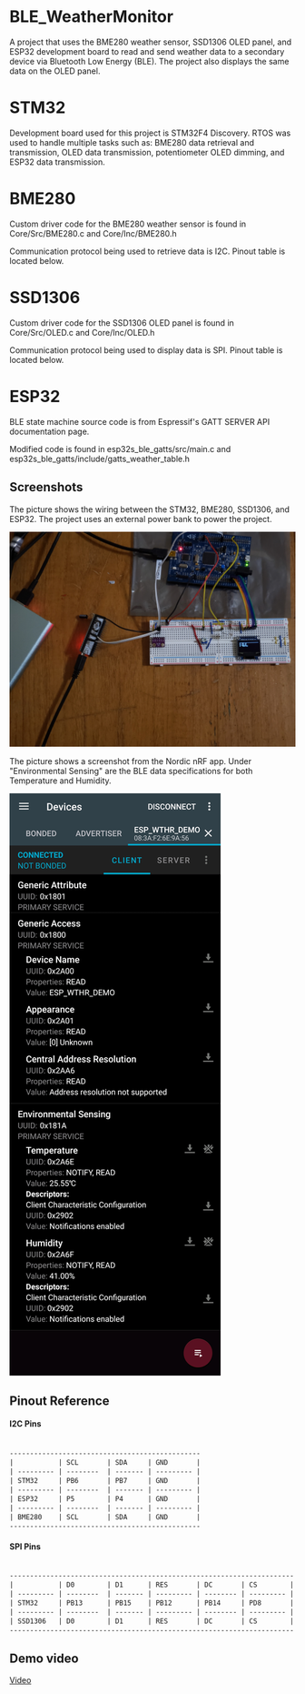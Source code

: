 
# BLE_WeatherMonitor

A project that uses the BME280 weather sensor, SSD1306 OLED 
panel, and ESP32 development board to read and send weather
data to a secondary device via Bluetooth Low Energy (BLE).
The project also displays the same data on the OLED panel.

# STM32
Development board used for this project is STM32F4 Discovery. 
RTOS was used to handle multiple tasks such as: BME280 data 
retrieval and transmission, OLED data transmission, 
potentiometer OLED dimming, and ESP32 data transmission.

# BME280

Custom driver code for the BME280 weather sensor is found in
Core/Src/BME280.c and Core/Inc/BME280.h

Communication protocol being used to retrieve data is I2C.
Pinout table is located below.

# SSD1306

Custom driver code for the SSD1306 OLED panel is found in 
Core/Src/OLED.c and Core/Inc/OLED.h

Communication protocol being used to display data is SPI.
Pinout table is located below.

# ESP32

BLE state machine source code is from Espressif's GATT
SERVER API documentation page. 

Modified code is found in esp32s_ble_gatts/src/main.c 
and esp32s_ble_gatts/include/gatts_weather_table.h
## Screenshots

The picture shows the wiring between the STM32,
BME280, SSD1306, and ESP32. The project uses an external
power bank to power the project.

![Wiring](https://github.com/Carlos-Pach/BLE_WeatherMonitor/blob/main/20210811_030828.jpeg)

The picture shows a screenshot from the Nordic nRF app.
Under "Environmental Sensing" are the BLE data specifications
for both Temperature and Humidity. 


![nRF_app](https://github.com/Carlos-Pach/BLE_WeatherMonitor/blob/main/Screenshot_20210811-030900_nRF%20Connect.jpeg)


  
## Pinout Reference

#### I2C Pins
```

-----------------------------------------------
|           | SCL       | SDA     | GND       |
| --------- | --------  | ------- | --------- |
| STM32     | PB6       | PB7     | GND       |
| --------- | --------  | ------- | --------- |
| ESP32     | P5        | P4      | GND       |
| --------- | --------  | ------- | --------- |
| BME280    | SCL       | SDA     | GND       |
-----------------------------------------------

```
#### SPI Pins
```

----------------------------------------------------------------------
|           | D0        | D1      | RES       | DC       | CS        |
| --------- | --------  | ------- | --------- | -------- | --------- |
| STM32     | PB13      | PB15    | PB12      | PB14     | PD8       |
| --------- | --------  | ------- | --------- | -------- | --------- |
| SSD1306   | D0        | D1      | RES       | DC       | CS        |
----------------------------------------------------------------------

 ``` 
## Demo video
  [Video](https://youtu.be/3c85SFc8Bkc)